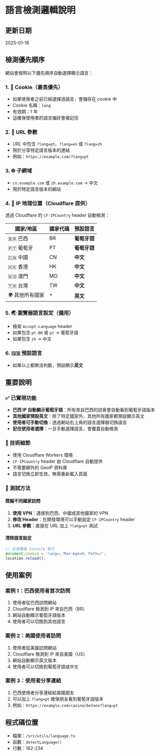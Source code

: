 # 語言檢測邏輯說明

## 更新日期
2025-01-18

## 檢測優先順序

網站會按照以下優先順序自動選擇顯示語言：

### 1. 🍪 Cookie（最高優先）
- 如果使用者之前已經選擇過語言，會儲存在 cookie 中
- Cookie 名稱：`lang`
- 有效期：1 年
- 這確保使用者的語言偏好會被記住

### 2. 🔗 URL 參數
- URL 中包含 `?lang=pt`、`?lang=en` 或 `?lang=zh`
- 用於分享特定語言版本的連結
- 例如：`https://example.com/?lang=pt`

### 3. 🌐 子網域
- `cn.example.com` 或 `zh.example.com` → 中文
- 用於特定語言版本的網站

### 4. 📍 IP 地理位置（Cloudflare 提供）
透過 Cloudflare 的 `CF-IPCountry` header 自動檢測：

| 國家/地區 | 國家代碼 | 預設語言 |
|-----------|----------|----------|
| 🇧🇷 巴西 | BR | **葡萄牙語** |
| 🇵🇹 葡萄牙 | PT | **葡萄牙語** |
| 🇨🇳 中國 | CN | **中文** |
| 🇭🇰 香港 | HK | **中文** |
| 🇲🇴 澳門 | MO | **中文** |
| 🇹🇼 台灣 | TW | **中文** |
| 🌍 其他所有國家 | * | **英文** |

### 5. 🌏 瀏覽器語言設定（備用）
- 檢查 `Accept-Language` header
- 如果包含 `pt-BR` 或 `pt` → 葡萄牙語
- 如果包含 `zh` → 中文

### 6. 🇬🇧 預設語言
- 如果以上都無法判斷，預設顯示**英文**

## 重要說明

### ✅ 已實現功能
- **巴西 IP 自動顯示葡萄牙語**：所有來自巴西的訪客會自動看到葡萄牙語版本
- **其他國家預設英文**：除了特定國家外，其他所有國家都預設顯示英文
- **使用者可手動切換**：透過網站右上角的語言選擇器切換語言
- **記住使用者選擇**：一旦手動選擇語言，會覆蓋自動檢測

### 📌 技術細節
- 使用 Cloudflare Workers 環境
- `CF-IPCountry` header 由 Cloudflare 自動提供
- 不需要額外的 GeoIP 資料庫
- 語言切換立即生效，無需重新載入頁面

### 🔧 測試方法

#### 模擬不同國家訪問
1. **使用 VPN**：連接到巴西、中國或其他國家的 VPN
2. **修改 Header**：在開發環境可以手動設定 `CF-IPCountry` header
3. **URL 參數**：直接在 URL 加上 `?lang=pt` 測試

#### 清除語言設定
```javascript
// 在瀏覽器 Console 執行
document.cookie = 'lang=; Max-Age=0; Path=/';
location.reload();
```

## 使用案例

### 案例 1：巴西使用者首次訪問
1. 使用者從巴西訪問網站
2. Cloudflare 檢測到 IP 來自巴西（BR）
3. 網站自動顯示葡萄牙語版本
4. 使用者可以切換到其他語言

### 案例 2：美國使用者訪問
1. 使用者從美國訪問網站
2. Cloudflare 檢測到 IP 來自美國（US）
3. 網站自動顯示英文版本
4. 使用者可以切換到葡萄牙語或中文

### 案例 3：使用者分享連結
1. 巴西使用者分享連結給美國朋友
2. 可以加上 `?lang=pt` 確保朋友看到葡萄牙語版本
3. 例如：`https://example.com/casino/betano?lang=pt`

## 程式碼位置
- 檔案：`/src/utils/language.ts`
- 函數：`detectLanguage()`
- 行數：182-234